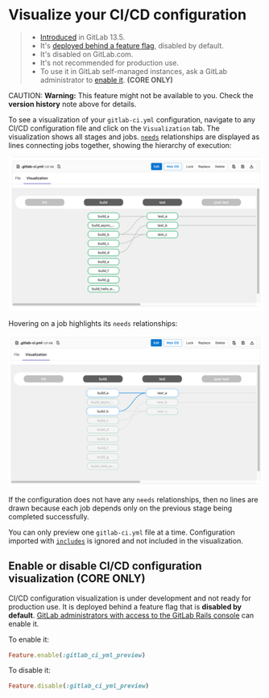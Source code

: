 # Visualize your CI/CD configuration

> - [Introduced](https://gitlab.com/gitlab-org/gitlab/-/issues/241722) in GitLab 13.5.
> - It's [deployed behind a feature flag](../../user/feature_flags.md), disabled by default.
> - It's disabled on GitLab.com.
> - It's not recommended for production use.
> - To use it in GitLab self-managed instances, ask a GitLab administrator to [enable it](#enable-or-disable-cicd-configuration-visualization). **(CORE ONLY)**

CAUTION: **Warning:**
This feature might not be available to you. Check the **version history** note above for details.

To see a visualization of your `gitlab-ci.yml` configuration, navigate to any CI/CD
configuration file and click on the `Visualization` tab. The visualization shows
all stages and jobs. [`needs`](README.md#needs) relationships are displayed as lines
connecting jobs together, showing the hierarchy of execution:

![CI Config Visualization](img/ci_config_visualization_v13_5.png)

Hovering on a job highlights its `needs` relationships:

![CI Config Visualization on hover](img/ci_config_visualization_hover_v13_5.png)

If the configuration does not have any `needs` relationships, then no lines are drawn because
each job depends only on the previous stage being completed successfully.

You can only preview one `gitlab-ci.yml` file at a time. Configuration imported with
[`includes`](README.md#include) is ignored and not included in the visualization.

## Enable or disable CI/CD configuration visualization **(CORE ONLY)**

CI/CD configuration visualization is under development and not ready for production use. It is
deployed behind a feature flag that is **disabled by default**.
[GitLab administrators with access to the GitLab Rails console](../../administration/feature_flags.md)
can enable it.

To enable it:

```ruby
Feature.enable(:gitlab_ci_yml_preview)
```

To disable it:

```ruby
Feature.disable(:gitlab_ci_yml_preview)
```
